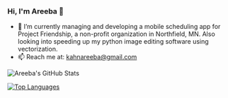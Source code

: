 ### Hi, I'm Areeba 👋
- 🔭 I’m currently managing and developing a mobile scheduling app for Project Friendship, a non-profit organization in Northfield, MN. Also looking into speeding up my python image editing software using vectorization. 
- 📫 Reach me at: kahnareeba@gmail.com

![Areeba's GitHub Stats](https://github-readme-stats.vercel.app/api?username=aReebok&show_icons=true&theme=dracula)

[![Top Languages](https://github-readme-stats.vercel.app/api/top-langs/?username=aReebok&langs_count=6&layout=compact)](https://github.com/aReebok/github-readme-stats)




